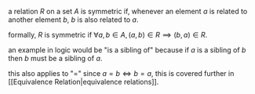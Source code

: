 a relation $R$ on a set $A$ is symmetric if, whenever an element $a$ is related to another element $b$, $b$ is also related to $a$.

formally, $R$ is symmetric if $\forall a, b\in A, (a,b) \in R \implies (b,a) \in R$.

an example in logic would be "is a sibling of" because if $a$ is a sibling of $b$ then $b$ must be a sibling of $a$.

this also applies to "=" since $a = b \iff b = a$, this is covered further in [[Equivalence Relation|equivalence relations]].
